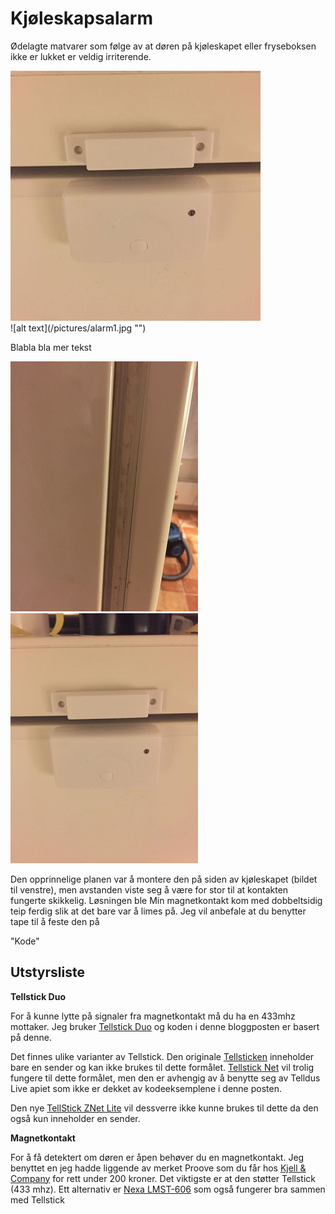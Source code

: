 <!--
author: Øyvind Malin
date: 2015-12-04
image: magnet1.jpg

-->

Kjøleskapsalarm
============================
<!-- StartExcerpt -->
Ødelagte matvarer som følge av at døren på kjøleskapet eller fryseboksen ikke er lukket er veldig irriterende.
<!-- EndExcerpt -->
<div class="roundcontainer">
  <div class="round">
    <img src="/img/blog/magnet1.jpg">
  </div>
</div>
![alt text](/pictures/alarm1.jpg "")

Blabla bla mer tekst

![alt text](/pictures/alarm3.jpg "") ![alt text](/pictures/alarm2.jpg "")

Den opprinnelige planen var å montere den på siden av kjøleskapet (bildet til venstre), men avstanden viste seg å være for stor til at kontakten fungerte skikkelig. Løsningen ble
Min magnetkontakt kom med dobbeltsidig teip ferdig slik at det bare var å limes på. Jeg vil anbefale at du benytter tape til å feste den på

"Kode"

## Utstyrsliste
**Tellstick Duo**

For å kunne lytte på signaler fra magnetkontakt må du ha en 433mhz mottaker. Jeg bruker [Tellstick Duo](http://www.kjell.com/no/produkter/elektro/el-produkter/sterkstrom/usb-kontroll/telldus-tellstick-duo-p50198) og koden i denne bloggposten er basert på denne.

Det finnes ulike varianter av Tellstick. Den originale [Tellsticken](http://telldus.se/products/tellstick) inneholder bare en sender og kan ikke brukes til dette formålet. [Tellstick Net](http://telldus.se/products/tellstick_net) vil trolig fungere til dette formålet, men den er avhengig av å benytte seg av Telldus Live apiet som ikke er dekket av kodeeksemplene i denne posten.

Den nye [TellStick ZNet Lite](http://telldus.se/products/tellstick_znetlite) vil dessverre ikke kunne brukes til dette da den også kun inneholder en sender.

**Magnetkontakt**

For å få detektert om døren er åpen behøver du en magnetkontakt. Jeg benyttet en jeg hadde liggende av merket Proove som du får hos [Kjell & Company](http://www.kjell.com/no/produkter/elektro/smarte-hjem/eksterne-strombrytere/fjernkontroller-og-sendere/proove-tradlos-magnetkontakt-1-pk--p50434) for rett under 200 kroner. Det viktigste er at den støtter Tellstick (433 mhz). Ett alternativ er [Nexa LMST-606](http://www.clasohlson.com/no/Nexa-LMST-606-magnetkontakt/Pr364910000) som også fungerer bra sammen med Tellstick
